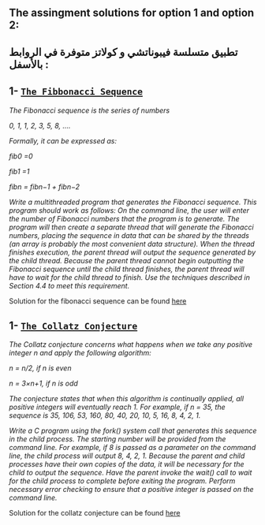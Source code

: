 
## The assingment solutions for option 1 and option 2:
## تطبيق متسلسة فيبوناتشي و كولاتز متوفرة في الروابط بالأسفل :

## 1- [`The Fibbonacci Sequence`](https://github.com/siudro/Fibonacci-sequence-)


*The Fibonacci sequence is the series of numbers*

*0, 1, 1, 2, 3, 5, 8, ....*

*Formally, it can be expressed as:* 

*fib0 =0*

*fib1 =1*

*fibn = fibn−1 + fibn−2*

*Write a multithreaded program that generates the Fibonacci sequence. This program should work as 
follows: On the command line, the user will enter the number of Fibonacci numbers that the program 
is to generate. The program will then create a separate thread that will generate the Fibonacci numbers, 
placing the sequence in data that can be shared by the threads (an array is probably the most convenient 
data structure). When the thread finishes execution, the parent thread will output the sequence 
generated by the child thread. Because the parent thread cannot begin outputting the Fibonacci 
sequence until the child thread finishes, the parent thread will have to wait for the child thread to 
finish. Use the techniques described in Section 4.4 to meet this requirement.*

Solution for the fibonacci sequence can be found [here](https://github.com/siudro/Fibonacci-sequence-)


## 1- [`The Collatz Conjecture`](https://github.com/siudro/The-Collatz-conjecture)



*The Collatz conjecture concerns what happens when we take any positive integer n and apply the following algorithm:*

*n = n/2, if n is even*

*n = 3×n+1, if n is odd*

*The conjecture states that when this algorithm is continually applied, all positive integers will eventually reach 1. 
For example, if n = 35, the sequence is*
*35, 106, 53, 160, 80, 40, 20, 10, 5, 16, 8, 4, 2, 1.*

*Write a C program using the fork() system call that generates this sequence in the child process. The starting number will be provided from the command line. For example, if 8 is passed as a parameter on the command line, the child process will output 8, 4, 2, 1. Because the parent and child processes have their own copies of the data, it will be necessary for the child to output the sequence. Have the parent invoke the wait() call to wait for the child process to complete before exiting the program.
Perform necessary error checking to ensure that a positive integer is passed on the command line.* 

Solution for the collatz conjecture can be found [here](https://github.com/siudro/The-Collatz-conjecture)
